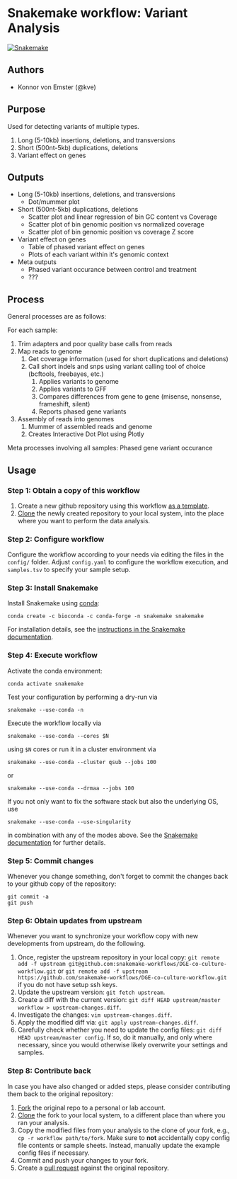 # Snakemake workflow: Variant Analysis

[![Snakemake](https://img.shields.io/badge/snakemake-≥5.0.0-brightgreen.svg)](https://snakemake.bitbucket.io)

## Authors

* Konnor von Emster (@kve)

## Purpose

Used for detecting variants of multiple types. 

1. Long (5-10kb) insertions, deletions, and transversions
2. Short (500nt-5kb) duplications, deletions
3. Variant effect on genes

## Outputs

* Long (5-10kb) insertions, deletions, and transversions
    - Dot/mummer plot
* Short (500nt-5kb) duplications, deletions
    - Scatter plot and linear regression of bin GC content vs Coverage
    - Scatter plot of bin genomic position vs normalized coverage
    - Scatter plot of bin genomic position vs coverage Z score
* Variant effect on genes
    - Table of phased variant effect on genes
    - Plots of each variant within it's genomic context
* Meta outputs
    - Phased variant occurance between control and treatment
    - ???

## Process

General processes are as follows:

For each sample:
1. Trim adapters and poor quality base calls from reads
2. Map reads to genome
    1. Get coverage information (used for short duplications and deletions)
    2. Call short indels and snps using variant calling tool of choice (bcftools, freebayes, etc.)
        1. Applies variants to genome
        2. Applies variants to GFF
        3. Compares differences from gene to gene (misense, nonsense, frameshift, silent)
        4. Reports phased gene variants
3. Assembly of reads into genomes
    1. Mummer of assembled reads and genome
    2. Creates Interactive Dot Plot using Plotly

Meta processes involving all samples:
Phased gene variant occurance

## Usage

### Step 1: Obtain a copy of this workflow

1. Create a new github repository using this workflow [as a template](https://help.github.com/en/articles/creating-a-repository-from-a-template).
2. [Clone](https://help.github.com/en/articles/cloning-a-repository) the newly created repository to your local system, into the place where you want to perform the data analysis.

### Step 2: Configure workflow

Configure the workflow according to your needs via editing the files in the `config/` folder. Adjust `config.yaml` to configure the workflow execution, and `samples.tsv` to specify your sample setup.

### Step 3: Install Snakemake

Install Snakemake using [conda](https://conda.io/projects/conda/en/latest/user-guide/install/index.html):

    conda create -c bioconda -c conda-forge -n snakemake snakemake

For installation details, see the [instructions in the Snakemake documentation](https://snakemake.readthedocs.io/en/stable/getting_started/installation.html).

### Step 4: Execute workflow

Activate the conda environment:

    conda activate snakemake

Test your configuration by performing a dry-run via

    snakemake --use-conda -n

Execute the workflow locally via

    snakemake --use-conda --cores $N

using `$N` cores or run it in a cluster environment via

    snakemake --use-conda --cluster qsub --jobs 100

or

    snakemake --use-conda --drmaa --jobs 100

If you not only want to fix the software stack but also the underlying OS, use

    snakemake --use-conda --use-singularity

in combination with any of the modes above.
See the [Snakemake documentation](https://snakemake.readthedocs.io/en/stable/executable.html) for further details.

### Step 5: Commit changes

Whenever you change something, don't forget to commit the changes back to your github copy of the repository:

    git commit -a
    git push

### Step 6: Obtain updates from upstream

Whenever you want to synchronize your workflow copy with new developments from upstream, do the following.

1. Once, register the upstream repository in your local copy: `git remote add -f upstream git@github.com:snakemake-workflows/DGE-co-culture-workflow.git` or `git remote add -f upstream https://github.com/snakemake-workflows/DGE-co-culture-workflow.git` if you do not have setup ssh keys.
2. Update the upstream version: `git fetch upstream`.
3. Create a diff with the current version: `git diff HEAD upstream/master workflow > upstream-changes.diff`.
4. Investigate the changes: `vim upstream-changes.diff`.
5. Apply the modified diff via: `git apply upstream-changes.diff`.
6. Carefully check whether you need to update the config files: `git diff HEAD upstream/master config`. If so, do it manually, and only where necessary, since you would otherwise likely overwrite your settings and samples.


### Step 8: Contribute back

In case you have also changed or added steps, please consider contributing them back to the original repository:

1. [Fork](https://help.github.com/en/articles/fork-a-repo) the original repo to a personal or lab account.
2. [Clone](https://help.github.com/en/articles/cloning-a-repository) the fork to your local system, to a different place than where you ran your analysis.
3. Copy the modified files from your analysis to the clone of your fork, e.g., `cp -r workflow path/to/fork`. Make sure to **not** accidentally copy config file contents or sample sheets. Instead, manually update the example config files if necessary.
4. Commit and push your changes to your fork.
5. Create a [pull request](https://help.github.com/en/articles/creating-a-pull-request) against the original repository.
